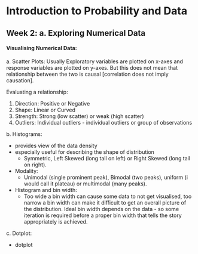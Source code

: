 
# Introduction to Probability and Data

## Week 2: a. Exploring Numerical Data


#### Visualising Numerical Data:

a. Scatter Plots: Usually Exploratory variables are plotted on x-axes and response variables are plotted on y-axes. But this does not mean that relationship between the two is causal [correlation does not imply causation].

Evaluating a relationship:
1. Direction: Positive or Negative
2. Shape: Linear or Curved
3. Strength: Strong (low scatter) or weak (high scatter)
4. Outliers: Individual outliers - individual outliers or group of observations

b. Histograms: 
  - provides view of the data density
  - especially useful for describing the shape of distribution
    - Symmetric, Left Skewed (long tail on left) or Right Skewed (long tail on right).
  - Modality:
    - Unimodal (single prominent peak), Bimodal (two peaks), uniform (i would call it plateau) or multimodal (many peaks).
  - Histogram and bin width:
    - Too wide a bin width can cause some data to not get visualised, too narrow a bin width can make it difficult to get an overall picture of the distribution. Ideal bin width depends on the data - so some iteration is required before a proper bin width that tells the story appropriately is achieved.

c. Dotplot:
  - dotplot 
